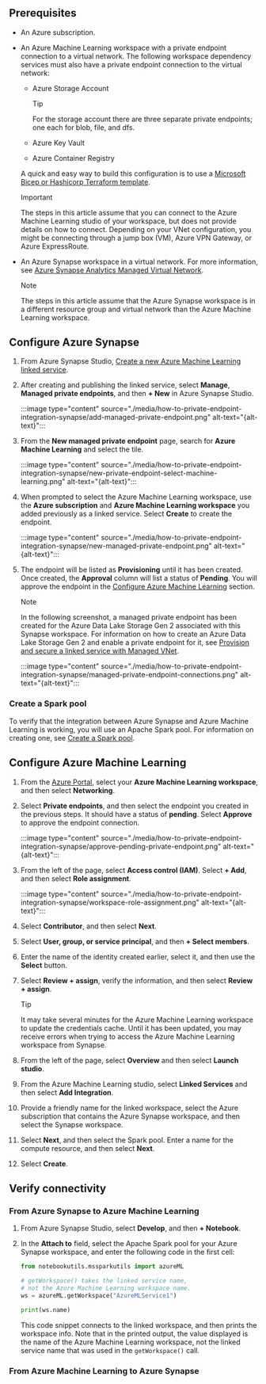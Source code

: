 
#

## Prerequisites

* An Azure subscription.
* An Azure Machine Learning workspace with a private endpoint connection to a virtual network. The following workspace dependency services must also have a private endpoint connection to the virtual network:

    * Azure Storage Account

        > [!TIP]
        > For the storage account there are three separate private endpoints; one each for blob, file, and dfs.

    * Azure Key Vault
    * Azure Container Registry

    A quick and easy way to build this configuration is to use a [Microsoft Bicep or Hashicorp Terraform template](tutorial-create-secure-workspace-template.md).

    > [!IMPORTANT]
    > The steps in this article assume that you can connect to the Azure Machine Learning studio of your workspace, but does not provide details on how to connect. Depending on your VNet configuration, you might be connecting through a jump box (VM), Azure VPN Gateway, or Azure ExpressRoute.

* An Azure Synapse workspace in a virtual network. For more information, see [Azure Synapse Analytics Managed Virtual Network](/azure/synapse-analytics/security/synapse-workspace-managed-vnet).

    > [!NOTE]
    > The steps in this article assume that the Azure Synapse workspace is in a different resource group and virtual network than the Azure Machine Learning workspace.


## Configure Azure Synapse

1. From Azure Synapse Studio, [Create a new Azure Machine Learning linked service](/azure/synapse-analytics/machine-learning/quickstart-integrate-azure-machine-learning).
1. After creating and publishing the linked service, select __Manage__,  __Managed private endpoints__, and then __+ New__ in Azure Synapse Studio.

    :::image type="content" source="./media/how-to-private-endpoint-integration-synapse/add-managed-private-endpoint.png" alt-text="{alt-text}":::

1. From the __New managed private endpoint__ page, search for __Azure Machine Learning__ and select the tile.

    :::image type="content" source="./media/how-to-private-endpoint-integration-synapse/new-private-endpoint-select-machine-learning.png" alt-text="{alt-text}":::

1. When prompted to select the Azure Machine Learning workspace, use the __Azure subscription__ and __Azure Machine Learning workspace__ you added previously as a linked service. Select __Create__ to create the endpoint.
    
    :::image type="content" source="./media/how-to-private-endpoint-integration-synapse/new-managed-private-endpoint.png" alt-text="{alt-text}":::

1. The endpoint will be listed as __Provisioning__ until it has been created. Once created, the __Approval__ column will list a status of __Pending__. You will approve the endpoint in the [Configure Azure Machine Learning](#configure-azure-machine-learning) section.

    > [!NOTE]
    > In the following screenshot, a managed private endpoint has been created for the Azure Data Lake Storage Gen 2 associated with this Synapse workspace. For information on how to create an Azure Data Lake Storage Gen 2 and enable a private endpoint for it, see [Provision and secure a linked service with Managed VNet](/azure/synapse-analytics/data-integration/linked-service).

    :::image type="content" source="./media/how-to-private-endpoint-integration-synapse/managed-private-endpoint-connections.png" alt-text="{alt-text}":::

### Create a Spark pool

To verify that the integration between Azure Synapse and Azure Machine Learning is working, you will use an Apache Spark pool. For information on creating one, see [Create a Spark pool](/azure/synapse-analytics/quickstart-create-apache-spark-pool-portal).

## Configure Azure Machine Learning

1. From the [Azure Portal](https://portal.azure.com), select your __Azure Machine Learning workspace__, and then select __Networking__.
1. Select __Private endpoints__, and then select the endpoint you created in the previous steps. It should have a status of __pending__. Select __Approve__ to approve the endpoint connection.

    :::image type="content" source="./media/how-to-private-endpoint-integration-synapse/approve-pending-private-endpoint.png" alt-text="{alt-text}":::

1. From the left of the page, select __Access control (IAM)__. Select __+ Add__, and then select __Role assignment__.

    :::image type="content" source="./media/how-to-private-endpoint-integration-synapse/workspace-role-assignment.png" alt-text="{alt-text}":::

1. Select __Contributor__, and then select __Next__.
1. Select __User, group, or service principal__, and then __+ Select members__.
1. Enter the name of the identity created earlier, select it, and then use the __Select__ button.
1. Select __Review + assign__, verify the information, and then select __Review + assign__.

    > [!TIP]
    > It may take several minutes for the Azure Machine Learning workspace to update the credentials cache. Until it has been updated, you may receive errors when trying to access the Azure Machine Learning workspace from Synapse.

1. From the left of the page, select __Overview__ and then select __Launch studio__.
1. From the Azure Machine Learning studio, select __Linked Services__ and then select __Add Integration__.
1. Provide a friendly name for the linked workspace, select the Azure subscription that contains the Azure Synapse workspace, and then select the Synapse workspace.
1. Select __Next__, and then select the Spark pool. Enter a name for the compute resource, and then select __Next__.
1. Select __Create__.

## Verify connectivity

### From Azure Synapse to Azure Machine Learning

1. From Azure Synapse Studio, select __Develop__, and then __+ Notebook__.
1. In the __Attach to__ field, select the Apache Spark pool for your Azure Synapse workspace, and enter the following code in the first cell:

    ```python
    from notebookutils.mssparkutils import azureML

    # getWorkspace() takes the linked service name,
    # not the Azure Machine Learning workspace name.
    ws = azureML.getWorkspace("AzureMLService1")

    print(ws.name)
    ```

    This code snippet connects to the linked workspace, and then prints the workspace info. Note that in the printed output, the value displayed is the name of the Azure Machine Learning workspace, not the linked service name that was used in the `getWorkspace()` call.

### From Azure Machine Learning to Azure Synapse
